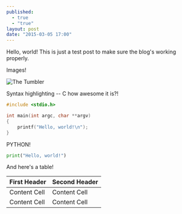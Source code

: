 ```yaml
---
published: 
  - true
  - "true"
layout: post
date: "2015-03-05 17:00"
---
```


Hello, world! This is just a test post to make sure the blog's working properly.

Images!

![The Tumbler](http://media.dcentertainment.com/sites/default/files/Tumbler1forblog.jpg)

Syntax highlighting -- C how awesome it is?!

```c
#include <stdio.h>

int main(int argc, char **argv)
{
    printf("Hello, world!\n");
}
```

PYTHON!

```python
print("Hello, world!")
```
And here's a table!

| First Header  | Second Header |
| ------------- | ------------- |
| Content Cell  | Content Cell  |
| Content Cell  | Content Cell  |